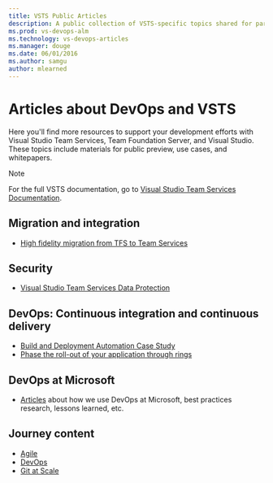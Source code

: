 ```yaml
---
title: VSTS Public Articles 
description: A public collection of VSTS-specific topics shared for partners.
ms.prod: vs-devops-alm
ms.technology: vs-devops-articles
ms.manager: douge
ms.date: 06/01/2016
ms.author: samgu
author: mlearned
---
```


# Articles about DevOps and VSTS

Here you'll find more resources to support your development efforts with Visual Studio Team Services, Team Foundation Server, and Visual Studio. These topics include materials for public preview, use cases, and whitepapers. 

> [!NOTE]
> For the full VSTS documentation, go to [Visual Studio Team Services Documentation](/vsts).
   
##	Migration and integration

*   [High fidelity migration from TFS to Team Services](migration-overview.md)  

##	Security

*   [Visual Studio Team Services Data Protection](team-services-security-whitepaper.md)

##	DevOps: Continuous integration and continuous delivery

*   [Build and Deployment Automation Case Study](build-deployment-best-practices.md)
*   [Phase the roll-out of your application through rings](phase-rollout-with-rings.md)

## DevOps at Microsoft

*   [Articles](https://www.visualstudio.com/learn/what-is-devops/) about how we use DevOps at Microsoft, best practices research, lessons learned, etc.

## Journey content

*   [Agile](https://www.visualstudio.com/learn/what-is-agile/)
*   [DevOps](https://www.visualstudio.com/learn/what-is-devops/)
*   [Git at Scale](https://www.visualstudio.com/learn/git-at-scale/)

